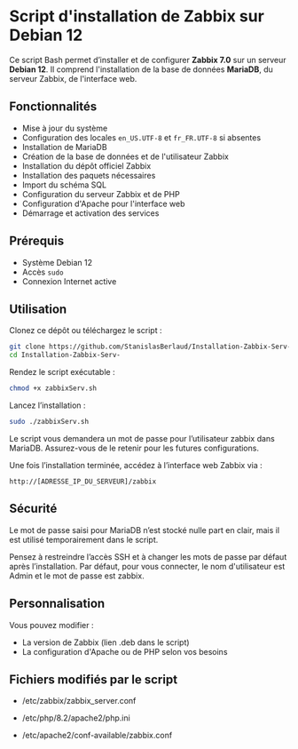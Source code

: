 # Script d'installation de Zabbix sur Debian 12

Ce script Bash permet d’installer et de configurer **Zabbix 7.0** sur un serveur **Debian 12**. Il comprend l'installation de la base de données **MariaDB**, du serveur Zabbix, de l'interface web.

##  Fonctionnalités

- Mise à jour du système
- Configuration des locales `en_US.UTF-8` et `fr_FR.UTF-8` si absentes
- Installation de MariaDB
- Création de la base de données et de l'utilisateur Zabbix
- Installation du dépôt officiel Zabbix
- Installation des paquets nécessaires
- Import du schéma SQL
- Configuration du serveur Zabbix et de PHP
- Configuration d'Apache pour l'interface web
- Démarrage et activation des services

##  Prérequis

- Système Debian 12
- Accès `sudo`
- Connexion Internet active

##  Utilisation
Clonez ce dépôt ou téléchargez le script :
```bash
git clone https://github.com/StanislasBerlaud/Installation-Zabbix-Serv-.git
cd Installation-Zabbix-Serv-
```
Rendez le script exécutable :

```bash
chmod +x zabbixServ.sh
```
Lancez l’installation :

```bash
sudo ./zabbixServ.sh
```
Le script vous demandera un mot de passe pour l’utilisateur zabbix dans MariaDB. Assurez-vous de le retenir pour les futures configurations.

Une fois l’installation terminée, accédez à l’interface web Zabbix via :
```
http://[ADRESSE_IP_DU_SERVEUR]/zabbix
```

##  Sécurité
Le mot de passe saisi pour MariaDB n’est stocké nulle part en clair, mais il est utilisé temporairement dans le script.

Pensez à restreindre l’accès SSH et à changer les mots de passe par défaut après l’installation.
Par défaut, pour vous connecter, le nom d'utilisateur est Admin et le mot de passe est zabbix.


##  Personnalisation
Vous pouvez modifier :

- La version de Zabbix (lien .deb dans le script)
- La configuration d'Apache ou de PHP selon vos besoins


##  Fichiers modifiés par le script 

- /etc/zabbix/zabbix_server.conf

- /etc/php/8.2/apache2/php.ini

- /etc/apache2/conf-available/zabbix.conf

